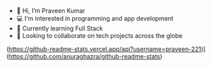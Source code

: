 - 👋 Hi, I’m Praveen Kumar
- 💻 I'm interested in programming and app development 
- 🌱 Currently learning Full Stack
- 📱 Looking to collaborate on tech projects across the globe
<!-- - 📫 How to reach me ...-->
(https://github-readme-stats.vercel.app/api?username=praveen-221)](https://github.com/anuraghazra/github-readme-stats)

<!---
praveen-221/praveen-221 is a ✨ special ✨ repository because its `README.md` (this file) appears on your GitHub profile.
You can click the Preview link to take a look at your changes.
--->
